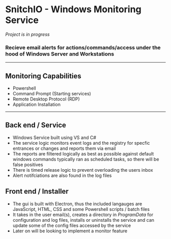 # SnitchIO - Windows Monitoring Service
*Project is in progress*

### Recieve email alerts for actions/commands/access under the hood of Windows Server and Workstations 
* * *
## Monitoring Capabilities
- Powershell
- Command Prompt (Starting services)
- Remote Desktop Protocol (RDP)
- Application Installation
* * *
##  Back end / Service
- Windows Service built using VS and C#
- The service logic monitors event logs and the registry for specfic entrances or changes and reports them via email
- The reports are filtered logically as best as possible against default windows commands typically ran as scheduled tasks, so there will be false positives
- There is timed release logic to prevent overloading the users inbox
- Alert notifciations are also found in the log files

## Front end / Installer
- The gui is built with Electron, thus the included langauges are JavaScript, HTML, CSS and some Powershell scripts / batch files
- It takes in the user email(s), creates a directory in *ProgramData* for configuration and log files, installs or uninstalls the service and can update some of the config files accessed by the service 
- Later on will be looking to implement a monitor feature